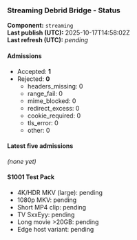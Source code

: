 ﻿### Streaming Debrid Bridge - Status

**Component:** `streaming`  
**Last publish (UTC):** 2025-10-17T14:58:02Z  
**Last refresh (UTC):** _pending_

#### Admissions
- Accepted: **1**
- Rejected: **0**
  - headers_missing: 0
  - range_fail: 0
  - mime_blocked: 0
  - redirect_excess: 0
  - cookie_required: 0
  - tls_error: 0
  - other: 0

#### Latest five admissions
_(none yet)_

#### S1001 Test Pack
- 4K/HDR MKV (large): pending  
- 1080p MKV: pending  
- Short MP4 clip: pending  
- TV SxxEyy: pending  
- Long movie >20GB: pending  
- Edge host variant: pending